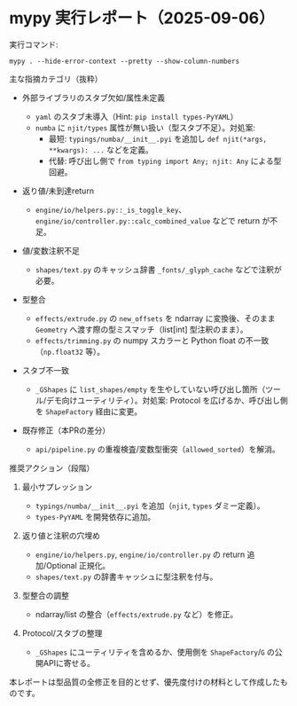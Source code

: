 # mypy 実行レポート（2025-09-06）

実行コマンド:

```
mypy . --hide-error-context --pretty --show-column-numbers
```

主な指摘カテゴリ（抜粋）

- 外部ライブラリのスタブ欠如/属性未定義
  - `yaml` のスタブ未導入（Hint: `pip install types-PyYAML`）
  - `numba` に `njit/types` 属性が無い扱い（型スタブ不足）。対処案:
    - 最短: `typings/numba/__init__.pyi` を追加し `def njit(*args, **kwargs): ...` などを定義。
    - 代替: 呼び出し側で `from typing import Any; njit: Any` による型回避。

- 返り値/未到達return
  - `engine/io/helpers.py::_is_toggle_key`、`engine/io/controller.py::calc_combined_value` などで return が不足。

- 値/変数注釈不足
  - `shapes/text.py` のキャッシュ辞書 `_fonts/_glyph_cache` などで注釈が必要。

- 型整合
  - `effects/extrude.py` の `new_offsets` を ndarray に変換後、そのまま `Geometry` へ渡す際の型ミスマッチ（list[int] 型注釈のまま）。
  - `effects/trimming.py` の numpy スカラーと Python float の不一致（`np.float32` 等）。

- スタブ不一致
  - `_GShapes` に `list_shapes/empty` を生やしていない呼び出し箇所（ツール/デモ向けユーティリティ）。対処案: Protocol を広げるか、呼び出し側を `ShapeFactory` 経由に変更。

- 既存修正（本PRの差分）
  - `api/pipeline.py` の重複検査/変数型衝突（`allowed_sorted`）を解消。

推奨アクション（段階）

1) 最小サプレッション
   - `typings/numba/__init__.pyi` を追加（`njit`, `types` ダミー定義）。
   - `types-PyYAML` を開発依存に追加。

2) 返り値と注釈の穴埋め
   - `engine/io/helpers.py`, `engine/io/controller.py` の return 追加/Optional 正規化。
   - `shapes/text.py` の辞書キャッシュに型注釈を付与。

3) 型整合の調整
   - ndarray/list の整合（`effects/extrude.py` など）を修正。

4) Protocol/スタブの整理
   - `_GShapes` にユーティリティを含めるか、使用側を `ShapeFactory`/`G` の公開APIに寄せる。

本レポートは型品質の全修正を目的とせず、優先度付けの材料として作成したものです。

